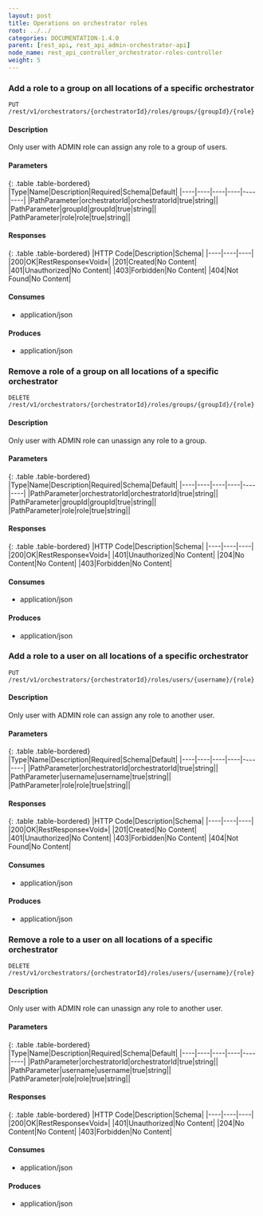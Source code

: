 ```yaml
---
layout: post
title: Operations on orchestrator roles
root: ../../
categories: DOCUMENTATION-1.4.0
parent: [rest_api, rest_api_admin-orchestrator-api]
node_name: rest_api_controller_orchestrator-roles-controller
weight: 5
---
```


### Add a role to a group on all locations of a specific orchestrator
```
PUT /rest/v1/orchestrators/{orchestratorId}/roles/groups/{groupId}/{role}
```

#### Description

Only user with ADMIN role can assign any role to a group of users.

#### Parameters

{: .table .table-bordered}
|Type|Name|Description|Required|Schema|Default|
|----|----|----|----|----|----|
|PathParameter|orchestratorId|orchestratorId|true|string||
|PathParameter|groupId|groupId|true|string||
|PathParameter|role|role|true|string||


#### Responses

{: .table .table-bordered}
|HTTP Code|Description|Schema|
|----|----|----|
|200|OK|RestResponse«Void»|
|201|Created|No Content|
|401|Unauthorized|No Content|
|403|Forbidden|No Content|
|404|Not Found|No Content|


#### Consumes

* application/json

#### Produces

* application/json

### Remove a role of a group on all locations of a specific orchestrator
```
DELETE /rest/v1/orchestrators/{orchestratorId}/roles/groups/{groupId}/{role}
```

#### Description

Only user with ADMIN role can unassign any role to a group.

#### Parameters

{: .table .table-bordered}
|Type|Name|Description|Required|Schema|Default|
|----|----|----|----|----|----|
|PathParameter|orchestratorId|orchestratorId|true|string||
|PathParameter|groupId|groupId|true|string||
|PathParameter|role|role|true|string||


#### Responses

{: .table .table-bordered}
|HTTP Code|Description|Schema|
|----|----|----|
|200|OK|RestResponse«Void»|
|401|Unauthorized|No Content|
|204|No Content|No Content|
|403|Forbidden|No Content|


#### Consumes

* application/json

#### Produces

* application/json

### Add a role to a user on all locations of a specific orchestrator
```
PUT /rest/v1/orchestrators/{orchestratorId}/roles/users/{username}/{role}
```

#### Description

Only user with ADMIN role can assign any role to another user.

#### Parameters

{: .table .table-bordered}
|Type|Name|Description|Required|Schema|Default|
|----|----|----|----|----|----|
|PathParameter|orchestratorId|orchestratorId|true|string||
|PathParameter|username|username|true|string||
|PathParameter|role|role|true|string||


#### Responses

{: .table .table-bordered}
|HTTP Code|Description|Schema|
|----|----|----|
|200|OK|RestResponse«Void»|
|201|Created|No Content|
|401|Unauthorized|No Content|
|403|Forbidden|No Content|
|404|Not Found|No Content|


#### Consumes

* application/json

#### Produces

* application/json

### Remove a role to a user on all locations of a specific orchestrator
```
DELETE /rest/v1/orchestrators/{orchestratorId}/roles/users/{username}/{role}
```

#### Description

Only user with ADMIN role can unassign any role to another user.

#### Parameters

{: .table .table-bordered}
|Type|Name|Description|Required|Schema|Default|
|----|----|----|----|----|----|
|PathParameter|orchestratorId|orchestratorId|true|string||
|PathParameter|username|username|true|string||
|PathParameter|role|role|true|string||


#### Responses

{: .table .table-bordered}
|HTTP Code|Description|Schema|
|----|----|----|
|200|OK|RestResponse«Void»|
|401|Unauthorized|No Content|
|204|No Content|No Content|
|403|Forbidden|No Content|


#### Consumes

* application/json

#### Produces

* application/json

